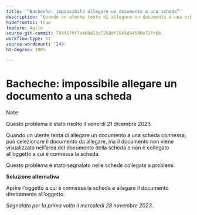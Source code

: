 ```yaml
---
title: '“Bacheche: impossibile allegare un documento a una scheda”'
description: “Quando un utente tenta di allegare un documento a una scheda connessa, può selezionare il documento da allegare, ma il documento non viene visualizzato nell’area del documento della scheda e non è collegato all’oggetto a cui è connessa la scheda”.
hidefromtoc: true
feature: Agile
source-git-commit: 704f5f9f7a460d13c7258df7865d84540e72fc6b
workflow-type: ht
source-wordcount: '149'
ht-degree: 100%

---
```



# Bacheche: impossibile allegare un documento a una scheda

<!--WF and WFP TOCs-->

>[!NOTE]
>
>Questo problema è stato risolto il venerdì 21 dicembre 2023.

Quando un utente tenta di allegare un documento a una scheda connessa, può selezionare il documento da allegare, ma il documento non viene visualizzato nell’area del documento della scheda e non è collegato all’oggetto a cui è connessa la scheda.

Questo problema è stato segnalato nelle schede collegate a problemi.

**Soluzione alternativa**

Aprire l&#39;oggetto a cui è connessa la scheda e allegare il documento direttamente all’oggetto.

_Segnalato per la prima volta il mercoledì 28 novembre 2023._
